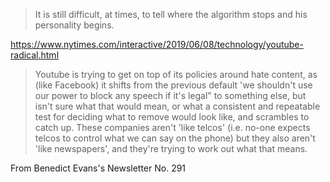 > It is still difficult, at times, to tell where the algorithm stops and his personality begins.

https://www.nytimes.com/interactive/2019/06/08/technology/youtube-radical.html

> Youtube is trying to get on top of its policies around hate content, as (like Facebook) it shifts from the previous default 'we shouldn't use our power to block any speech if it's legal" to something else, but isn't sure what that would mean, or what a consistent and repeatable test for deciding what to remove would look like, and scrambles to catch up. These companies aren't 'like telcos' (i.e. no-one expects telcos to control what we can say on the phone) but they also aren't 'like newspapers', and they're trying to work out what that means.

From Benedict Evans's Newsletter No. 291